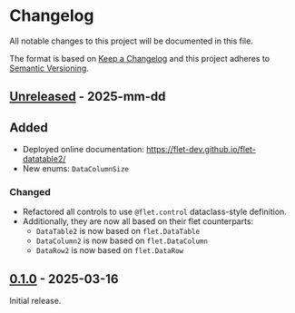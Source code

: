 # Changelog

All notable changes to this project will be documented in this file.

The format is based on [Keep a Changelog](http://keepachangelog.com/en/1.0.0/)
and this project adheres to [Semantic Versioning](http://semver.org/spec/v2.0.0.html).

## [Unreleased] - 2025-mm-dd

## Added

- Deployed online documentation: https://flet-dev.github.io/flet-datatable2/
- New enums: `DataColumnSize`

### Changed

- Refactored all controls to use `@flet.control` dataclass-style definition. 
- Additionally, they are now all based on their flet counterparts:
    - `DataTable2` is now based on `flet.DataTable`
    - `DataColumn2` is now based on `flet.DataColumn`
    - `DataRow2` is now based on `flet.DataRow`

## [0.1.0] - 2025-03-16

Initial release.


[Unreleased]: https://github.com/flet-dev/flet-datatable2/compare/0.1.0...HEAD
[0.1.0]: https://github.com/flet-dev/flet-datatable2/releases/tag/0.1.0